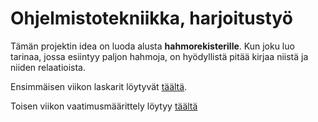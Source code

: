 # Ohjelmistotekniikka, harjoitustyö

Tämän projektin idea on luoda alusta **hahmorekisterille**. Kun joku luo tarinaa, jossa esiintyy paljon hahmoja, on hyödyllistä pitää kirjaa niistä ja niiden relaatioista.

Ensimmäisen viikon laskarit löytyvät [täältä](/laskarit).

Toisen viikon vaatimusmäärittely löytyy [täältä](/dokumentaatio/vaatimusmaarittely.md)
